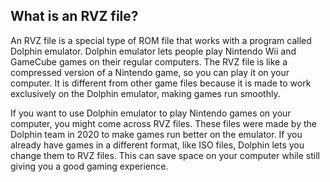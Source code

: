 ## What is an RVZ file?

An RVZ file is a special type of ROM file that works with a program called Dolphin emulator. Dolphin emulator lets people play Nintendo Wii and GameCube games on their regular computers. The RVZ file is like a compressed version of a Nintendo game, so you can play it on your computer. It is different from other game files because it is made to work exclusively on the Dolphin emulator, making games run smoothly.

If you want to use Dolphin emulator to play Nintendo games on your computer, you might come across RVZ files. These files were made by the Dolphin team in 2020 to make games run better on the emulator. If you already have games in a different format, like ISO files, Dolphin lets you change them to RVZ files. This can save space on your computer while still giving you a good gaming experience.







